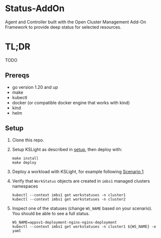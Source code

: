 # Status-AddOn

Agent and Controller built with the Open Cluster Management Add-On Framework
to provide deep status for selected resources.

# TL;DR

TODO


## Prereqs
- go version 1.20 and up
- make
- kubectl
- docker (or compatible docker engine that works with kind)
- kind
- helm

## Setup

1. Clone this repo.

2. Setup KSLight as described in [setup](https://github.ibm.com/dettori/kslight#setup), then deploy with:
    ```shell
    make install
    make deploy
    ```

3. Deploy a workload with KSLight, for example following [Scenario 1](https://github.ibm.com/dettori/kslight#scenario-1---multi-cluster-workload-deployment-with-kubectl)

3. Verify that `WorkStatus` objects are created in `imbs1` managed clusters namespaces 
    ```shell
    kubectl --context imbs1 get workstatuses -n cluster1 
    kubectl --context imbs1 get workstatuses -n cluster2
    ```

4. Inspect one of the statuses (change `WS_NAME` based on your scenario). You should be able to see a full status.
    ```shell
    WS_NAME=appsv1-deployment-nginx-nginx-deployment
    kubectl --context imbs1 get workstatuses -n cluster1 ${WS_NAME} -o yaml
    ```
